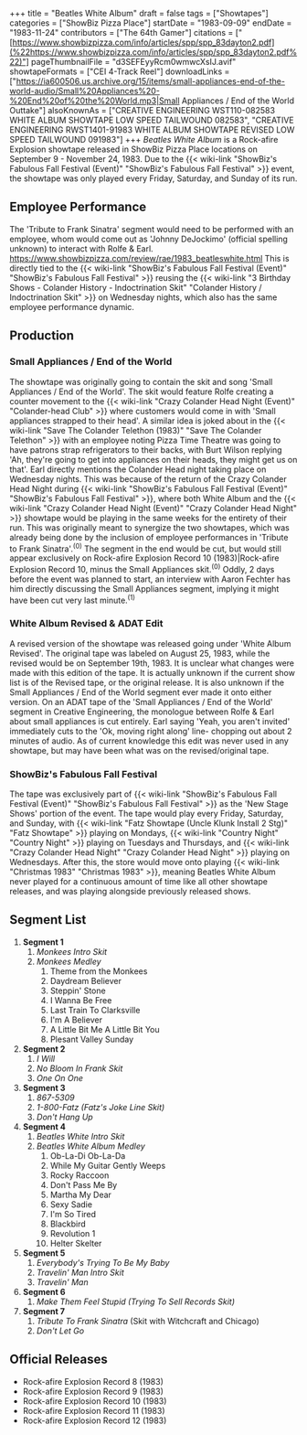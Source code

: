 +++
title = "Beatles White Album"
draft = false
tags = ["Showtapes"]
categories = ["ShowBiz Pizza Place"]
startDate = "1983-09-09"
endDate = "1983-11-24"
contributors = ["The 64th Gamer"]
citations = ["[https://www.showbizpizza.com/info/articles/spp/spp_83dayton2.pdf](%22https://www.showbizpizza.com/info/articles/spp/spp_83dayton2.pdf%22)"]
pageThumbnailFile = "d3SEFEyyRcm0wmwcXsIJ.avif"
showtapeFormats = ["CEI 4-Track Reel"]
downloadLinks = ["https://ia600506.us.archive.org/15/items/small-appliances-end-of-the-world-audio/Small%20Appliances%20-%20End%20of%20the%20World.mp3|Small Appliances / End of the World Outtake"]
alsoKnownAs = ["CREATIVE ENGINEERING WST110-082583 WHITE ALBUM SHOWTAPE LOW SPEED TAILWOUND 082583", "CREATIVE ENGINEERING RWST1401-91983 WHITE ALBUM SHOWTAPE REVISED LOW SPEED TAILWOUND 091983"]
+++
*Beatles White Album* is a Rock-afire Explosion showtape released in ShowBiz Pizza Place locations on September 9 -
November 24, 1983.
Due to the {{< wiki-link "ShowBiz's Fabulous Fall Festival (Event)" "ShowBiz's Fabulous Fall Festival" >}}
event, the showtape was only played every Friday, Saturday, and Sunday of its run.

## Employee Performance

The 'Tribute to Frank Sinatra' segment would need to be performed with an employee, whom would come out as 'Johnny
DeJockimo' (official spelling unknown) to interact with Rolfe & Earl.
https://www.showbizpizza.com/review/rae/1983_beatleswhite.html
This is directly tied to the {{< wiki-link "ShowBiz's Fabulous Fall Festival (Event)" "ShowBiz's Fabulous Fall Festival" >}} reusing the {{< wiki-link "3 Birthday Shows - Colander History - Indoctrination Skit" "Colander History / Indoctrination Skit" >}} on Wednesday nights, which also has the same employee
performance dynamic.

## Production

### Small Appliances / End of the World

The showtape was originally going to contain the skit and song 'Small Appliances / End of the World'. The skit would
feature Rolfe creating a counter movement to the {{< wiki-link "Crazy Colander Head Night (Event)" "Colander-head Club" >}} where customers would come in with 'Small appliances strapped to their head'. A
similar idea is joked about in the {{< wiki-link "Save The Colander Telethon (1983)" "Save The Colander Telethon" >}} with an employee noting Pizza Time Theatre was going to have patrons strap refrigerators to their
backs, with Burt Wilson replying 'Ah, they're going to get into appliances on their heads, they might get us on that'.
Earl directly mentions the Colander Head night taking place on Wednesday nights. This was because of the return of the
Crazy Colander Head Night during {{< wiki-link "ShowBiz's Fabulous Fall Festival (Event)" "ShowBiz's Fabulous Fall Festival" >}}, where both White Album and the {{< wiki-link "Crazy Colander Head Night (Event)" "Crazy Colander Head Night" >}} showtape would be playing in the same weeks for the entirety of their run.
This was originally meant to synergize the two showtapes, which was already being done by the inclusion of employee
performances in 'Tribute to Frank Sinatra'.<sup>(0)</sup>
The segment in the end would be cut, but would still appear exclusively on Rock-afire Explosion Record 10
(1983)|Rock-afire Explosion Record 10, minus the Small Appliances skit.<sup>(0)</sup> Oddly, 2 days before the event was
planned to start, an interview with Aaron Fechter has him directly discussing the Small Appliances segment, implying it
might have been cut very last minute.<sup>(1)</sup>

### White Album Revised & ADAT Edit

A revised version of the showtape was released going under 'White Album Revised'. The original tape was labeled on August 25, 1983, while the revised would be on September 19th, 1983. It is unclear what changes were made with this edition of the tape. It is actually unknown if the current show list is of the Revised tape, or the original release. It is also unknown if the Small Appliances / End of the World segment ever made it onto either version.
On an ADAT tape of the 'Small Appliances / End of the World' segment in Creative Engineering, the monologue between
Rolfe & Earl about small appliances is cut entirely. Earl saying 'Yeah, you aren't invited' immediately cuts to the 'Ok,
moving right along' line- chopping out about 2 minutes of audio. As of current knowledge this edit was never used in any
showtape, but may have been what was on the revised/original tape.

### ShowBiz's Fabulous Fall Festival

The tape was exclusively part of {{< wiki-link "ShowBiz's Fabulous Fall Festival (Event)" "ShowBiz's Fabulous Fall Festival" >}} as the 'New Stage Shows' portion of the event. The tape would play every Friday,
Saturday, and Sunday, with {{< wiki-link "Fatz Showtape (Uncle Klunk Install 2 Stg)" "Fatz Showtape" >}}
playing on Mondays, {{< wiki-link "Country Night" "Country Night" >}} playing on Tuesdays and Thursdays, and
{{< wiki-link "Crazy Colander Head Night" "Crazy Colander Head Night" >}} playing on Wednesdays.
After this, the store would move onto playing {{< wiki-link "Christmas 1983" "Christmas 1983" >}}, meaning
Beatles White Album never played for a continuous amount of time like all other showtape releases, and was playing
alongside previously released shows.

## Segment List

1.  **Segment 1**
    1.  *Monkees Intro Skit*
    2.  *Monkees Medley*
        1.  Theme from the Monkees
        2.  Daydream Believer
        3.  Steppin' Stone
        4.  I Wanna Be Free
        5.  Last Train To Clarksville
        6.  I'm A Believer
        7.  A Little Bit Me A Little Bit You
        8.  Plesant Valley Sunday
2.  **Segment 2**
    1.  *I Will*
    2.  *No Bloom In Frank Skit*
    3.  *One On One*
3.  **Segment 3**
    1.  *867-5309*
    2.  *1-800-Fatz (Fatz's Joke Line Skit)*
    3.  *Don't Hang Up*
4.  **Segment 4**
    1.  *Beatles White Intro Skit*
    2.  *Beatles White Album Medley*
        1.  Ob-La-Di Ob-La-Da
        2.  While My Guitar Gently Weeps
        3.  Rocky Raccoon
        4.  Don't Pass Me By
        5.  Martha My Dear
        6.  Sexy Sadie
        7.  I'm So Tired
        8.  Blackbird
        9.  Revolution 1
        10. Helter Skelter
5.  **Segment 5**
    1.  *Everybody's Trying To Be My Baby*
    2.  *Travelin' Man Intro Skit*
    3.  *Travelin' Man*
6.  **Segment 6**
    1.  *Make Them Feel Stupid (Trying To Sell Records Skit)*
7.  **Segment 7**
    1.  *Tribute To Frank Sinatra* (Skit with Witchcraft and Chicago)
    2.  *Don't Let Go*

## Official Releases

- Rock-afire Explosion Record 8 (1983)
- Rock-afire Explosion Record 9 (1983)
- Rock-afire Explosion Record 10 (1983)
- Rock-afire Explosion Record 11 (1983)
- Rock-afire Explosion Record 12 (1983)
